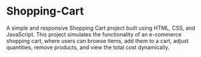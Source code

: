 # Shopping-Cart
A simple and responsive Shopping Cart project built using HTML, CSS, and JavaScript. This project simulates the functionality of an e-commerce shopping cart, where users can browse items, add them to a cart, adjust quantities, remove products, and view the total cost dynamically.

